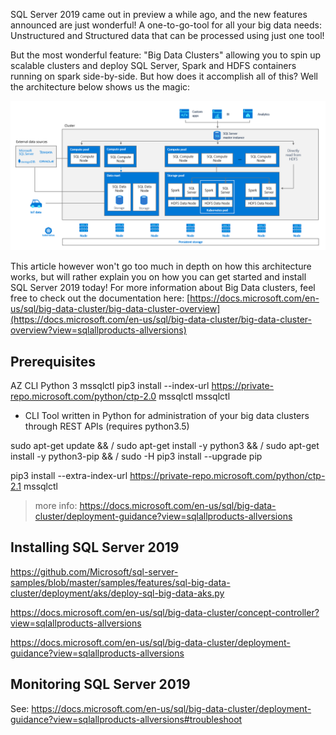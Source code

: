 SQL Server 2019 came out in preview a while ago, and the new features announced are just wonderful! A one-to-go-tool for all your big data needs: Unstructured and Structured data that can be processed using just one tool!

But the most wonderful feature: "Big Data Clusters" allowing you to spin up scalable clusters and deploy SQL Server, Spark and HDFS containers running on spark side-by-side. But how does it accomplish all of this? Well the architecture below shows us the magic:

![/assets/images/posts/sql-server-2019/architecture.png](/assets/images/posts/sql-server-2019/architecture.png)

This article however won't go too much in depth on how this architecture works, but will rather explain you on how you can get started and install SQL Server 2019 today! For more information about Big Data clusters, feel free to check out the documentation here: [https://docs.microsoft.com/en-us/sql/big-data-cluster/big-data-cluster-overview](https://docs.microsoft.com/en-us/sql/big-data-cluster/big-data-cluster-overview?view=sqlallproducts-allversions)

## Prerequisites
AZ CLI
Python 3
mssqlctl pip3 install --index-url https://private-repo.microsoft.com/python/ctp-2.0 mssqlctl
mssqlctl
* CLI Tool written in Python for administration of your big data clusters through REST APIs (requires python3.5)

sudo apt-get update && /
sudo apt-get install -y python3 && /
sudo apt-get install -y python3-pip && /
sudo -H pip3 install --upgrade pip

pip3 install --extra-index-url https://private-repo.microsoft.com/python/ctp-2.1 mssqlctl

> more info: https://docs.microsoft.com/en-us/sql/big-data-cluster/deployment-guidance?view=sqlallproducts-allversions

## Installing SQL Server 2019

https://github.com/Microsoft/sql-server-samples/blob/master/samples/features/sql-big-data-cluster/deployment/aks/deploy-sql-big-data-aks.py

https://docs.microsoft.com/en-us/sql/big-data-cluster/concept-controller?view=sqlallproducts-allversions

https://docs.microsoft.com/en-us/sql/big-data-cluster/deployment-guidance?view=sqlallproducts-allversions

## Monitoring SQL Server 2019

See: https://docs.microsoft.com/en-us/sql/big-data-cluster/deployment-guidance?view=sqlallproducts-allversions#troubleshoot